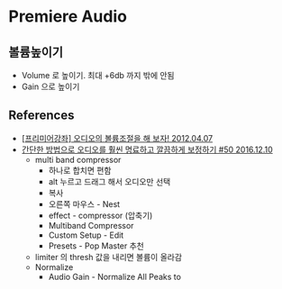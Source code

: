 # Premiere Audio



## 볼륨높이기
* Volume 로 높이기. 최대 +6db 까지 밖에 안됨
* Gain 으로 높이기

## References
* [[프리미어강좌] 오디오의 볼륨조절을 해 보자! 2012.04.07](https://blog.naver.com/dv1394/130135623484)
* [간단한 방법으로 오디오를 훨씬 명료하고 깔끔하게 보정하기 #50 2016.12.10](https://www.youtube.com/watch?v=ZF4hbTKpr7Q)
  * multi band compressor
    * 하나로 합치면 편함
    * alt 누르고 드래그 해서 오디오만 선택
    * 복사
    * 오른쪽 마우스 - Nest
    * effect - compressor (압축기)
    * Multiband Compressor
    * Custom Setup - Edit
    * Presets - Pop Master 추천
   * limiter 의 thresh 값을 내리면 볼륨이 올라감
  * Normalize
    * Audio Gain - Normalize All Peaks to